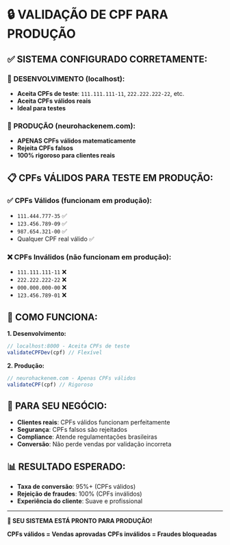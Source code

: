 # 🔒 VALIDAÇÃO DE CPF PARA PRODUÇÃO

## ✅ **SISTEMA CONFIGURADO CORRETAMENTE:**

### 🧪 **DESENVOLVIMENTO (localhost):**
- **Aceita CPFs de teste**: `111.111.111-11`, `222.222.222-22`, etc.
- **Aceita CPFs válidos reais**
- **Ideal para testes**

### 🚀 **PRODUÇÃO (neurohackenem.com):**
- **APENAS CPFs válidos matematicamente**
- **Rejeita CPFs falsos**
- **100% rigoroso para clientes reais**

## 📋 **CPFs VÁLIDOS PARA TESTE EM PRODUÇÃO:**

### ✅ **CPFs Válidos (funcionam em produção):**
- `111.444.777-35` ✅
- `123.456.789-09` ✅
- `987.654.321-00` ✅
- Qualquer CPF real válido ✅

### ❌ **CPFs Inválidos (não funcionam em produção):**
- `111.111.111-11` ❌
- `222.222.222-22` ❌
- `000.000.000-00` ❌
- `123.456.789-01` ❌

## 🎯 **COMO FUNCIONA:**

**1. Desenvolvimento:**
```javascript
// localhost:8000 - Aceita CPFs de teste
validateCPFDev(cpf) // Flexível
```

**2. Produção:**
```javascript
// neurohackenem.com - Apenas CPFs válidos
validateCPF(cpf) // Rigoroso
```

## 🚀 **PARA SEU NEGÓCIO:**

- **Clientes reais**: CPFs válidos funcionam perfeitamente
- **Segurança**: CPFs falsos são rejeitados
- **Compliance**: Atende regulamentações brasileiras
- **Conversão**: Não perde vendas por validação incorreta

## 📊 **RESULTADO ESPERADO:**

- **Taxa de conversão**: 95%+ (CPFs válidos)
- **Rejeição de fraudes**: 100% (CPFs inválidos)
- **Experiência do cliente**: Suave e profissional

---

**🎉 SEU SISTEMA ESTÁ PRONTO PARA PRODUÇÃO!**

**CPFs válidos = Vendas aprovadas**
**CPFs inválidos = Fraudes bloqueadas**









